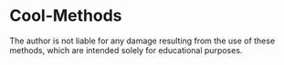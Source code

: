 # Cool-Methods
 The author is not liable for any damage resulting from the use of these methods, which are intended solely for educational purposes.
